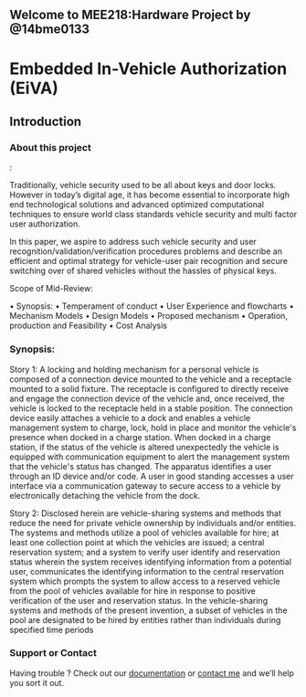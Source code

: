 ## Welcome to MEE218:Hardware Project by @14bme0133
# Embedded In-Vehicle Authorization (EiVA)


## Introduction

### About this project

:

Traditionally, vehicle security used to be all about keys and door locks. However in today’s digital age, it has become essential to incorporate high end technological solutions and advanced optimized computational techniques to ensure world class standards vehicle security and multi factor user authorization. 

In this paper, we aspire to address such vehicle security and user recognition/validation/verification procedures problems and describe an efficient and optimal strategy for vehicle-user pair recognition and secure switching over of shared vehicles without the hassles of physical keys.

Scope of Mid-Review:

•	Synopsis:
•	Temperament of conduct
•	User Experience and flowcharts
•	Mechanism Models 
•	Design Models 
•	Proposed mechanism 
•	Operation, production and Feasibility
•	Cost Analysis 



### Synopsis:

Story 1:
A locking and holding mechanism for a personal vehicle is composed of a connection device mounted to the vehicle and a receptacle mounted to a solid fixture. The receptacle is configured to directly receive and engage the connection device of the vehicle and, once received, the vehicle is locked to the receptacle held in a stable position. The connection device easily attaches a vehicle to a dock and enables a vehicle management system to charge, lock, hold in place and monitor the vehicle's presence when docked in a charge station. When docked in a charge station, if the status of the vehicle is altered unexpectedly the vehicle is equipped with communication equipment to alert the management system that the vehicle's status has changed. The apparatus identifies a user through an ID device and/or code. A user in good standing accesses a user interface via a communication gateway to secure access to a vehicle by electronically detaching the vehicle from the dock.

Story 2:
Disclosed herein are vehicle-sharing systems and methods that reduce the need for private vehicle ownership by individuals and/or entities. The systems and methods utilize a pool of vehicles available for hire; at least one collection point at which the vehicles are issued; a central reservation system; and a system to verify user identify and reservation status wherein the system receives identifying information from a potential user, communicates the identifying information to the central reservation system which prompts the system to allow access to a reserved vehicle from the pool of vehicles available for hire in response to positive verification of the user and reservation status. In the vehicle-sharing systems and methods of the present invention, a subset of vehicles in the pool are designated to be hired by entities rather than individuals during specified time periods

### Support or Contact

Having trouble ? Check out our [documentation](https://14bme0133.github.io) or [contact me](https://n1x.website) and we’ll help you sort it out.
